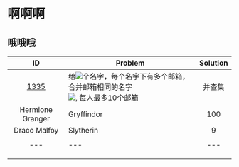 # 啊啊啊
## 哦哦哦

ID | Problem | Solution 
:---:|-|:-:
[1335](http://hihocoder.com/problemset/problem/1341) | 给<img src="http://latex.codecogs.com/gif.latex?n" />个名字，每个名字下有多个邮箱，合并邮箱相同的名字<br><img src="http://latex.codecogs.com/gif.latex?n\le10000" />, 每人最多10个邮箱| 并查集
Hermione Granger | Gryffindor | 100 
Draco Malfoy | Slytherin | 9
|   |   |   |   |   |
|---|---|---|---|---|
|   |   |   |   |   |
|   |   |   |   |   |
|   |   |   |   |   |
